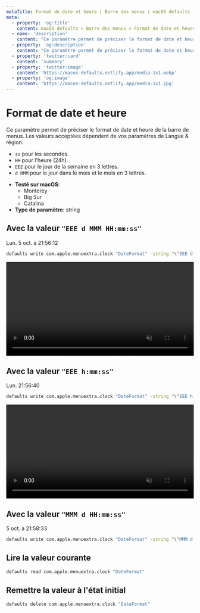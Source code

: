 ```yaml
---
metaTitle: Format de date et heure | Barre des menus | macOS defaults
meta:
  - property: 'og:title'
    content: macOS defaults > Barre des menus > Format de date et heure
  - name: 'description'
    content: "Ce paramètre permet de préciser le format de date et heure de la barre de menus.\nLes valeurs acceptées dépendent de vos paramètres de Langue & région.\n\n- `ss` pour les secondes.\n- `HH` pour l'heure (24h).\n- `EEE` pour le jour de la semaine en 3 lettres.\n- `d MMM` pour le jour dans le mois et le mois en 3 lettres.\n"
  - property: 'og:description'
    content: "Ce paramètre permet de préciser le format de date et heure de la barre de menus.\nLes valeurs acceptées dépendent de vos paramètres de Langue & région.\n\n- `ss` pour les secondes.\n- `HH` pour l'heure (24h).\n- `EEE` pour le jour de la semaine en 3 lettres.\n- `d MMM` pour le jour dans le mois et le mois en 3 lettres.\n"
  - property: 'twitter:card'
    content: 'summary'
  - property: 'twitter:image'
    content: 'https://macos-defaults.netlify.app/media-1x1.webp'
  - property: 'og:image'
    content: 'https://macos-defaults.netlify.app/media-1x1.jpg'
---
```


# Format de date et heure

Ce paramètre permet de préciser le format de date et heure de la barre de menus.
Les valeurs acceptées dépendent de vos paramètres de Langue & région.

- `ss` pour les secondes.
- `HH` pour l'heure (24h).
- `EEE` pour le jour de la semaine en 3 lettres.
- `d MMM` pour le jour dans le mois et le mois en 3 lettres.

<!-- break lists -->

- **Testé sur macOS**:
  - Monterey
  - Big Sur
  - Catalina
- **Type de paramètre**: string

## Avec la valeur `"EEE d MMM HH:mm:ss"`

Lun. 5 oct. à 21:56:12

```bash
defaults write com.apple.menuextra.clock "DateFormat" -string "\"EEE d MMM HH:mm:ss\""
```

<video autoplay loop muted playsinline width="727" height="40" style="max-width: 100%; height: auto">
  <source src="../../menubar/images/DateFormat/EEE_d_MMM_HH.mm.ss.mp4" type="video/mp4">
  Exemple avec la valeur "EEE d MMM HH:mm:ss"
</video>

## Avec la valeur `"EEE h:mm:ss"`

Lun. 21:56:40

```bash
defaults write com.apple.menuextra.clock "DateFormat" -string "\"EEE h:mm:ss\""
```

<video autoplay loop muted playsinline width="727" height="40" style="max-width: 100%; height: auto">
  <source src="../../menubar/images/DateFormat/EEE_h.mm.ss.mp4" type="video/mp4">
  Exemple avec la valeur "EEE h:mm:ss"
</video>

## Avec la valeur `"MMM d HH:mm:ss"`

5 oct. à 21:58:33

```bash
defaults write com.apple.menuextra.clock "DateFormat" -string "\"MMM d HH:mm:ss\""
```

## Lire la valeur courante

```bash
defaults read com.apple.menuextra.clock "DateFormat"
```

## Remettre la valeur à l'état initial

```bash
defaults delete com.apple.menuextra.clock "DateFormat"
```
